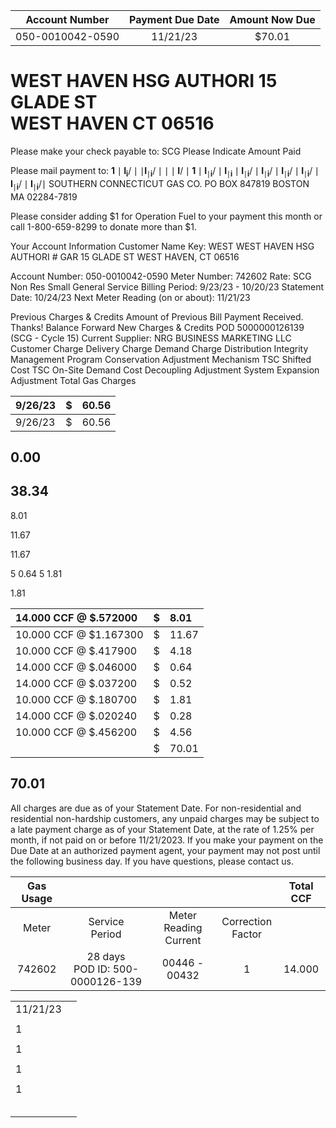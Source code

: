 | Account Number | Payment Due Date | Amount Now Due |
| :--: | :--: | :--: |
| 050-0010042-0590 | 11/21/23 | \$70.01 |

# WEST HAVEN HSG AUTHORI 15 GLADE ST <br> WEST HAVEN CT 06516 

Please make your check payable to:
SCG
Please Indicate Amount Paid

Please mail payment to:
$\mathbf{1} \mid \mathbf{I}_{\mathbf{i}} / \mid \mid \mathbf{I}_{\mid \mathbf{i}} / \mid \mid \mid \mathbf{I} / \mid \mathbf{1} \mid \mathbf{I}_{\mid \mathbf{i}} / \mid \mathbf{I}_{\mid \mathbf{i}} \mid \mathbf{I}_{\mid \mathbf{i}} / \mid \mathbf{I}_{\mid \mathbf{i}} / \mid \mathbf{I}_{\mid \mathbf{i}} / \mid \mathbf{I}_{\mid \mathbf{i}} / \mid \mathbf{I}_{\mid \mathbf{i}} / \mid \mathbf{I}_{\mid \mathbf{i}} / \mid$
SOUTHERN CONNECTICUT GAS CO.
PO BOX 847819
BOSTON MA 02284-7819

Please consider adding $\$ 1$ for Operation Fuel to your payment this month or call 1-800-659-8299 to donate more than \$1.

Your Account Information
Customer Name Key: WEST
WEST HAVEN HSG AUTHORI
\# GAR
15 GLADE ST
WEST HAVEN, CT 06516

Account Number: 050-0010042-0590
Meter Number: 742602
Rate: SCG Non Res Small General Service
Billing Period: 9/23/23 - 10/20/23
Statement Date: 10/24/23
Next Meter Reading (on or about): 11/21/23

Previous Charges \& Credits
Amount of Previous Bill
Payment Received. Thanks!
Balance Forward
New Charges \& Credits
POD 5000000126139 (SCG - Cycle 15)
Current Supplier: NRG BUSINESS MARKETING LLC
Customer Charge
Delivery Charge
Demand Charge
Distribution Integrity Management Program
Conservation Adjustment Mechanism
TSC Shifted Cost
TSC On-Site Demand Cost
Decoupling Adjustment
System Expansion Adjustment
Total Gas Charges

| 9/26/23 | \$ | 60.56 |
| :-- | :-- | :-- |
| 9/26/23 | \$ | 60.56 |

## 0.00

## 38.34

8.01

11.67

11.67

5
0.64
5
1.81

1.81

| 14.000 CCF @ \$.572000 | \$ | 8.01 |
| :-- | :-- | :-- |
| 10.000 CCF @ \$1.167300 | \$ | 11.67 |
| 10.000 CCF @ \$.417900 | \$ | 4.18 |
| 14.000 CCF @ \$.046000 | \$ | 0.64 |
| 14.000 CCF @ \$.037200 | \$ | 0.52 |
| 10.000 CCF @ \$.180700 | \$ | 1.81 |
| 14.000 CCF @ \$.020240 | \$ | 0.28 |
| 10.000 CCF @ \$.456200 | \$ | 4.56 |
|  | \$ | 70.01 |

## 70.01

All charges are due as of your Statement Date. For non-residential and residential non-hardship customers, any unpaid charges may be subject to a late payment charge as of your Statement Date, at the rate of $1.25 \%$ per month, if not paid on or before 11/21/2023. If you make your payment on the Due Date at an authorized payment agent, your payment may not post until the following business day. If you have questions, please contact us.

| Gas Usage |  |  |  | Total CCF |
| :--: | :--: | :--: | :--: | :--: |
| Meter | Service <br> Period | Meter Reading Current | Correction <br> Factor |  |
| 742602 | 28 days <br> POD ID: 500-0000126-139 | 00446 - 00432 | 1 | 14.000 |


|  |  |
| :-- | :-- |
| $11 / 21 / 23$ |  |
|  |  |
| 1 |  |
|  |  |
| 1 |  |
|  |  |
| 1 |  |
|  |  |
| 1 |  |
|  |  |
|  |  |
|  |  |
|  |  |
|  |  |
